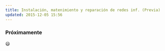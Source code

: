 ```yaml
---
title: Instalación, matenimiento y reparación de redes inf. (Previa)
updated: 2015-12-05 15:56
---
```


### Próximamente

:smiley:

